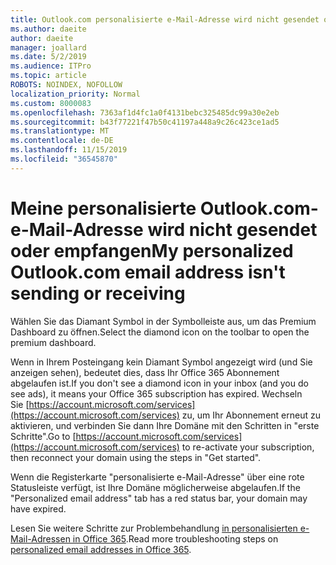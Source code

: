 ```yaml
---
title: Outlook.com personalisierte e-Mail-Adresse wird nicht gesendet oder empfangen
ms.author: daeite
author: daeite
manager: joallard
ms.date: 5/2/2019
ms.audience: ITPro
ms.topic: article
ROBOTS: NOINDEX, NOFOLLOW
localization_priority: Normal
ms.custom: 8000083
ms.openlocfilehash: 7363af1d4fc1a0f4131bebc325485dc99a30e2eb
ms.sourcegitcommit: b43f77221f47b50c41197a448a9c26c423ce1ad5
ms.translationtype: MT
ms.contentlocale: de-DE
ms.lasthandoff: 11/15/2019
ms.locfileid: "36545870"
---
```

# <a name="my-personalized-outlookcom-email-address-isnt-sending-or-receiving"></a><span data-ttu-id="647e7-102">Meine personalisierte Outlook.com-e-Mail-Adresse wird nicht gesendet oder empfangen</span><span class="sxs-lookup"><span data-stu-id="647e7-102">My personalized Outlook.com email address isn't sending or receiving</span></span>

<span data-ttu-id="647e7-103">Wählen Sie das Diamant Symbol in der Symbolleiste aus, um das Premium Dashboard zu öffnen.</span><span class="sxs-lookup"><span data-stu-id="647e7-103">Select the diamond icon on the toolbar to open the premium dashboard.</span></span>

<span data-ttu-id="647e7-104">Wenn in Ihrem Posteingang kein Diamant Symbol angezeigt wird (und Sie anzeigen sehen), bedeutet dies, dass Ihr Office 365 Abonnement abgelaufen ist.</span><span class="sxs-lookup"><span data-stu-id="647e7-104">If you don't see a diamond icon in your inbox (and you do see ads), it means your Office 365 subscription has expired.</span></span> <span data-ttu-id="647e7-105">Wechseln Sie [https://account.microsoft.com/services](https://account.microsoft.com/services) zu, um Ihr Abonnement erneut zu aktivieren, und verbinden Sie dann Ihre Domäne mit den Schritten in "erste Schritte".</span><span class="sxs-lookup"><span data-stu-id="647e7-105">Go to [https://account.microsoft.com/services](https://account.microsoft.com/services) to re-activate your subscription, then reconnect your domain using the steps in "Get started".</span></span>

<span data-ttu-id="647e7-106">Wenn die Registerkarte "personalisierte e-Mail-Adresse" über eine rote Statusleiste verfügt, ist Ihre Domäne möglicherweise abgelaufen.</span><span class="sxs-lookup"><span data-stu-id="647e7-106">If the "Personalized email address" tab has a red status bar, your domain may have expired.</span></span>

<span data-ttu-id="647e7-107">Lesen Sie weitere Schritte zur Problembehandlung [in personalisierten e-Mail-Adressen in Office 365](https://support.office.com/article/75416a58-b225-4c02-8c07-8979403b427b?wt.mc_id=Office_Outlook_com_Alchemy).</span><span class="sxs-lookup"><span data-stu-id="647e7-107">Read more troubleshooting steps on [personalized email addresses in Office 365](https://support.office.com/article/75416a58-b225-4c02-8c07-8979403b427b?wt.mc_id=Office_Outlook_com_Alchemy).</span></span>